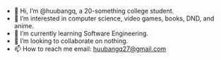 - 👋 Hi, I’m @huubangq, a 20-something college student.
- 👀 I’m interested in computer science, video games, books, DND, and anime.
- 🌱 I’m currently learning Software Engineering.
- 💞️ I’m looking to collaborate on nothing.
- 📫 How to reach me 
email: huubangq27@gmail.com

<!---
huubangq/huubangq is a ✨ special ✨ repository because its `README.md` (this file) appears on your GitHub profile.
You can click the Preview link to take a look at your changes.
--->
